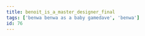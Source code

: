 ```yaml
---
title: benoit_is_a_master_designer_final
tags: ['benwa benwa as a baby gamedave', 'benwa']
id: 76
---
```

    